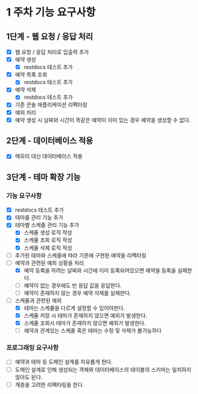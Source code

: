 # 1 주차 기능 요구사항

## 1단계 - 웹 요청 / 응답 처리

- [x] 웹 요청 / 응답 처리로 입출력 추가
- [x] 예약 생성
    - [x] restdocs 테스트 추가
- [x] 예약 목록 조회
    - [x] restdocs 테스트 추가
- [x] 예약 삭제
    - [x] restdocs 테스트 추가
- [x] 기존 콘솔 애플리케이션 리팩터링
- [x] 예외 처리
- [x] 예약 생성 시 날짜와 시간이 똑같은 예약이 이미 있는 경우 예약을 생성할 수 없다.

## 2단계 - 데이터베이스 적용

- [x] 메모리 대신 데이터베이스 적용

## 3단계 - 테마 확장 기능

### 기능 요구사항

- [x] restdocs 테스트 추가
- [x] 테마를 관리 기능 추가
- [x] 테마별 스케줄 관리 기능 추가
    - [x] 스케쥴 생성 로직 작성
    - [x] 스케쥴 조회 로직 작성
    - [x] 스케쥴 삭제 로직 작성
- [ ] 추가된 테마와 스케줄에 따라 기존에 구현된 예약을 리팩터링
- [ ] 예약과 관련된 예외 상황을 처리
    - [x] 예약 등록을 하려는 날짜와 시간에 이미 등록되어있으면 예약을 등록을 실패한다.
    - [ ] 예약이 없는 경우에도 빈 응답 값을 응답한다.
    - [ ] 예약이 존재하지 않는 경우 예약 삭제를 실패한다.
- [ ] 스케쥴과 관련된 예외
    - [x] 테마는 스케쥴을 다르게 설정할 수 있어야한다.
    - [x] 스케쥴 저장 시 테마가 존재하지 않으면 예외가 발생한다.
    - [x] 스케쥴 조회시 테마가 존재하지 않으면 예외가 발생한다.
    - [ ] 예약과 관계있는 스케줄 혹은 테마는 수정 및 삭제가 불가능하다

### 프로그래밍 요구사항

- [ ] 예약과 테마 등 도메인 설계를 자유롭게 한다.
- [ ] 도메인 설계로 인해 생성되는 객체와 데이터베이스의 테이블의 스키마는 일치하지 않아도 된다.
- [ ] 계층을 고려한 리팩터링을 한다.
